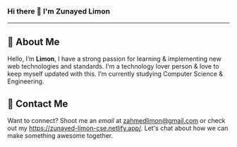 ### Hi there 👋 I'm Zunayed Limon
***

## 💫 About Me
Hello, I’m **Limon**, I have a strong passion for learning & implementing new web technologies and standards. I'm a technology lover person & love to keep myself updated with this. I’m currently studying Computer Science & Engineering.


## 📩 Contact Me
Want to connect? Shoot me an *email* at zahmedlimon@gmail.com or check out my https://zunayed-limon-cse.netlify.app/. Let's chat about how we can make something awesome together.

